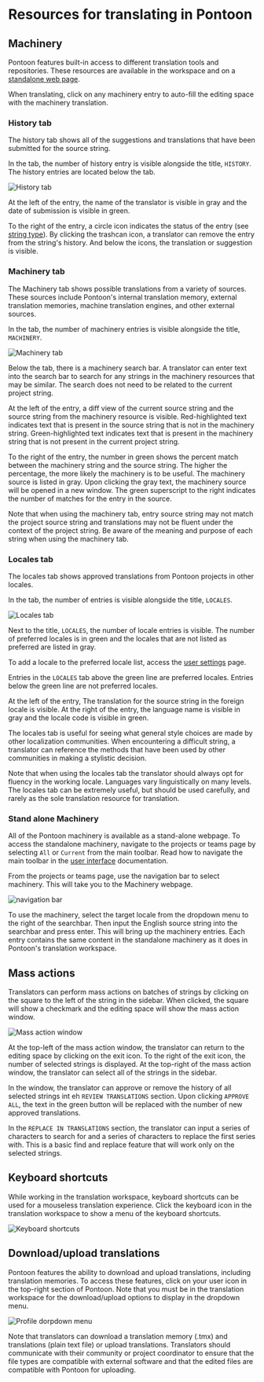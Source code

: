 # Resources for translating in Pontoon

## Machinery

Pontoon features built-in access to different translation tools and repositories. These resources are available in the workspace and on a [standalone web page](https://pontoon.mozilla.org/machinery/).

When translating, click on any machinery entry to auto-fill the editing space with the machinery translation.

### History tab

The history tab shows all of the suggestions and translations that have been submitted for the source string.

In the tab, the number of history entry is visible alongside the title, `HISTORY`. The history entries are located below the tab.

![History tab](/assets/images/pontoon/resources/history.png)

At the left of the entry, the name of the translator is visible in gray and the date of submission is visible in green.

To the right of the entry, a circle icon indicates the status of the entry (see [string type](search_filters.md)). By clicking the trashcan icon, a translator can remove the entry from the string's history. And below the icons, the translation or suggestion is visible.

### Machinery tab

The Machinery tab shows possible translations from a variety of sources. These sources include Pontoon's internal translation memory, external translation memories, machine translation engines, and other external sources.

In the tab, the number of machinery entries is visible alongside the title, `MACHINERY`.

![Machinery tab](/assets/images/pontoon/resources/machinery.png)

Below the tab, there is a machinery search bar. A translator can enter text into the search bar to search for any strings in the machinery resources that may be similar. The search does not need to be related to the current project string.

At the left of the entry, a diff view of the current source string and the source string from the machinery resource is visible. Red-highlighted text indicates text that is present in the source string that is not in the machinery string. Green-highlighted text indicates text that is present in the machinery string that is not present in the current project string.

To the right of the entry, the number in green shows the percent match between the machinery string and the source string. The higher the percentage, the more likely the machinery is to be useful. The machinery source is listed in gray. Upon clicking the gray text, the machinery source will be opened in a new window. The green superscript to the right indicates the number of matches for the entry in the source.

Note that when using the machinery tab, entry source string may not match the project source string and translations may not be fluent under the context of the project string. Be aware of the meaning and purpose of each string when using the machinery tab.

### Locales tab

The locales tab shows approved translations from Pontoon projects in other locales.

In the tab, the number of entries is visible alongside the title, `LOCALES`.

![Locales tab](/assets/images/pontoon/resources/locales.png)

Next to the title, `LOCALES`, the number of locale entries is visible. The number of preferred locales is in green and the locales that are not listed as preferred are listed in gray.

To add a locale to the preferred locale list, access the [user settings](https://github.com/mozilla-l10n/localizer-documentation/blob/master/tools/pontoon/users.md#user-settings) page.

Entries in the `LOCALES` tab above the green line are preferred locales. Entries below the green line are not preferred locales.

At the left of the entry, The translation for the source string in the foreign locale is visible. At the right of the entry, the language name is visible in gray and the locale code is visible in green.

The locales tab is useful for seeing what general style choices are made by other localization communities. When encountering a difficult string, a translator can reference the methods that have been used by other communities in making a stylistic decision.

Note that when using the locales tab the translator should always opt for fluency in the working locale. Languages vary linguistically on many levels. The locales tab can be extremely useful, but should be used carefully, and rarely as the sole translation resource for translation.

### Stand alone Machinery

All of the Pontoon machinery is available as a stand-alone webpage. To access the standalone machinery, navigate to the projects or teams page by selecting `All` or `Current` from the main toolbar. Read how to navigate the main toolbar in the [user interface](ui.md#main-toolbar) documentation.

From the projects or teams page, use the navigation bar to select machinery. This will take you to the Machinery webpage.

![navigation bar](/assets/images/pontoon/resources/nav_inside.png)

To use the machinery, select the target locale from the dropdown menu to the right of the searchbar. Then input the English source string into the searchbar and press enter. This will bring up the machinery entries. Each entry contains the same content in the standalone machinery as it does in Pontoon's translation workspace.

## Mass actions

Translators can perform mass actions on batches of strings by clicking on the square to the left of the string in the sidebar. When clicked, the square will show a checkmark and the editing space will show the mass action window.

![Mass action window](/assets/images/pontoon/resources/mass_action.png)

At the top-left of the mass action window, the translator can return to the editing space by clicking on the exit icon. To the right of the exit icon, the number of selected strings is displayed. At the top-right of the mass action window, the translator can select all of the strings in the sidebar.

In the window, the translator can approve or remove the history of all selected strings int eh `REVIEW TRANSLATIONS` section. Upon clicking `APPROVE ALL`, the text in the green button will be replaced with the number of new approved translations.

In the `REPLACE IN TRANSLATIONS` section, the translator can input a series of characters to search for and a series of characters to replace the first series with. This is a basic find and replace feature that will work only on the selected strings.

## Keyboard shortcuts

While working in the translation workspace, keyboard shortcuts can be used for a mouseless translation experience. Click the keyboard icon in the translation workspace to show a menu of the keyboard shortcuts.

![Keyboard shortcuts](/assets/images/pontoon/resources/shortcuts.png)

## Download/upload translations

Pontoon features the ability to download and upload translations, including translation memories. To access these features, click on your user icon in the top-right section of Pontoon. Note that you must be in the translation workspace for the download/upload options to display in the dropdown menu.

![Profile dorpdown menu](/assets/images/pontoon/resources/profile_menu.png)

Note that translators can download a translation memory (.tmx) and translations (plain text file) or upload translations. Translators should communicate with their community or project coordinator to ensure that the file types are compatible with external software and that the edited files are compatible with Pontoon for uploading.

